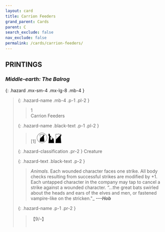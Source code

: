 ```yaml
---
layout: card
title: Carrion Feeders
grand_parent: Cards
parent: C
search_exclude: false
nav_exclude: false
permalink: /cards/carrion-feeders/
---
```


## PRINTINGS


### _Middle-earth: The Balrog_

{: .hazard .mx-sm-4 .mx-lg-8 .mb-4 }
> {: .hazard-name .mb-4 .p-1 .pl-2 }
> > <div class="hazard-mp">1</div>
> > <div class="card-name">Carrion Feeders</div>
>
> {: .hazard-name .black-text .p-1 .pl-2 }
> > [1] ![](/assets/images/shadow-land.svg) ![](/assets/images/ruinlair.svg) ![](/assets/images/shadow-hold.svg)
>
> {: .hazard-classification .pr-2 }
> Creature
>
> {: .hazard-text .black-text .p-2 }
> > _Animals._ Each wounded character faces one strike. All body checks resulting from successful strikes are modified by +1. Each untapped character in the company may tap to cancel a strike against a wounded character.   “...the great bats swirled about the heads and ears of the elves and men, or fastened vampire-like on the stricken."_ ***---&#65279;Hob*** 
>
> {: .hazard-name .p-1 .pr-2 }
> > <div class="card-shield">【9/&ndash;】</div>
> > <div class="card-corruption">&nbsp;</div>
